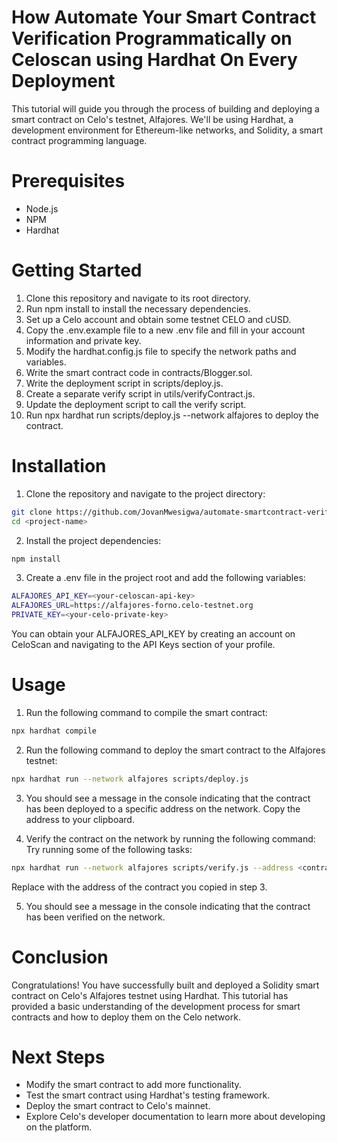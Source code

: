 # How Automate Your Smart Contract Verification Programmatically on Celoscan using Hardhat On Every Deployment

This tutorial will guide you through the process of building and deploying a smart contract on Celo's testnet, Alfajores. We'll be using Hardhat, a development environment for Ethereum-like networks, and Solidity, a smart contract programming language.

# Prerequisites

* Node.js
* NPM
* Hardhat

# Getting Started

1. Clone this repository and navigate to its root directory.
2. Run npm install to install the necessary dependencies.
3. Set up a Celo account and obtain some testnet CELO and cUSD.
4. Copy the .env.example file to a new .env file and fill in your account information and private key.
5. Modify the hardhat.config.js file to specify the network paths and variables.
6. Write the smart contract code in contracts/Blogger.sol.
7. Write the deployment script in scripts/deploy.js.
8. Create a separate verify script in utils/verifyContract.js.
9. Update the deployment script to call the verify script.
10. Run npx hardhat run scripts/deploy.js --network alfajores to deploy the contract.

# Installation

1. Clone the repository and navigate to the project directory:

```bash
git clone https://github.com/JovanMwesigwa/automate-smartcontract-verification-on-celoscan
cd <project-name>
```

2. Install the project dependencies:

```bash
npm install
```

3. Create a .env file in the project root and add the following variables:

```bash
ALFAJORES_API_KEY=<your-celoscan-api-key>
ALFAJORES_URL=https://alfajores-forno.celo-testnet.org
PRIVATE_KEY=<your-celo-private-key>
```

You can obtain your ALFAJORES_API_KEY by creating an account on CeloScan and navigating to the API Keys section of your profile.

# Usage

1. Run the following command to compile the smart contract:

```bash
npx hardhat compile
```

2. Run the following command to deploy the smart contract to the Alfajores testnet:

```bash
npx hardhat run --network alfajores scripts/deploy.js
```

3. You should see a message in the console indicating that the contract has been deployed to a specific address on the network. Copy the address to your clipboard.

4. Verify the contract on the network by running the following command:
Try running some of the following tasks:

```bash
npx hardhat run --network alfajores scripts/verify.js --address <contract-address>
```

Replace <contract-address> with the address of the contract you copied in step 3.

5. You should see a message in the console indicating that the contract has been verified on the network.

# Conclusion

Congratulations! You have successfully built and deployed a Solidity smart contract on Celo's Alfajores testnet using Hardhat. This tutorial has provided a basic understanding of the development process for smart contracts and how to deploy them on the Celo network.

# Next Steps

* Modify the smart contract to add more functionality.
* Test the smart contract using Hardhat's testing framework.
* Deploy the smart contract to Celo's mainnet.
* Explore Celo's developer documentation to learn more about developing on the platform.
